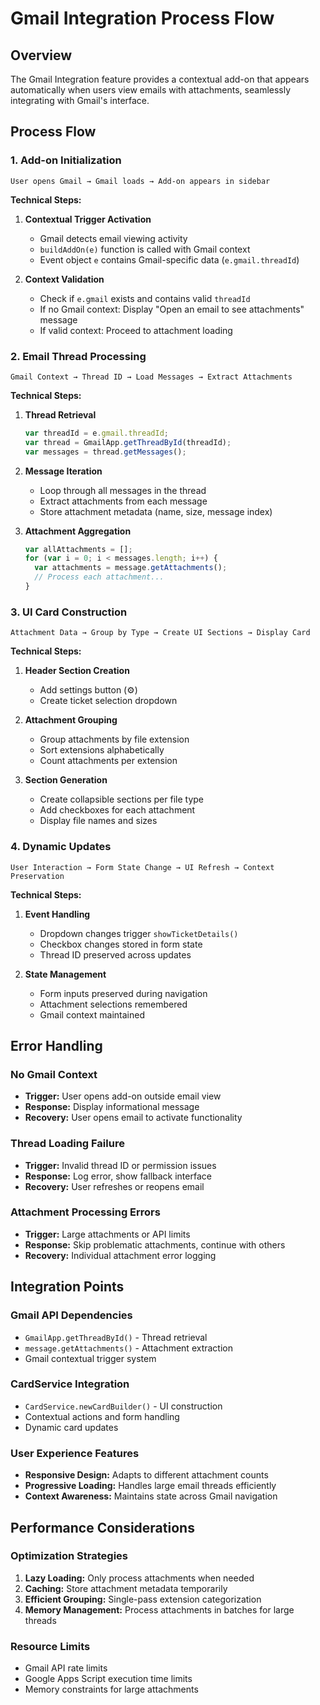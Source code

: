 # Gmail Integration Process Flow

## Overview
The Gmail Integration feature provides a contextual add-on that appears automatically when users view emails with attachments, seamlessly integrating with Gmail's interface.

## Process Flow

### 1. Add-on Initialization
```
User opens Gmail → Gmail loads → Add-on appears in sidebar
```

**Technical Steps:**
1. **Contextual Trigger Activation**
   - Gmail detects email viewing activity
   - `buildAddOn(e)` function is called with Gmail context
   - Event object `e` contains Gmail-specific data (`e.gmail.threadId`)

2. **Context Validation**
   - Check if `e.gmail` exists and contains valid `threadId`
   - If no Gmail context: Display "Open an email to see attachments" message
   - If valid context: Proceed to attachment loading

### 2. Email Thread Processing
```
Gmail Context → Thread ID → Load Messages → Extract Attachments
```

**Technical Steps:**
1. **Thread Retrieval**
   ```javascript
   var threadId = e.gmail.threadId;
   var thread = GmailApp.getThreadById(threadId);
   var messages = thread.getMessages();
   ```

2. **Message Iteration**
   - Loop through all messages in the thread
   - Extract attachments from each message
   - Store attachment metadata (name, size, message index)

3. **Attachment Aggregation**
   ```javascript
   var allAttachments = [];
   for (var i = 0; i < messages.length; i++) {
     var attachments = message.getAttachments();
     // Process each attachment...
   }
   ```

### 3. UI Card Construction
```
Attachment Data → Group by Type → Create UI Sections → Display Card
```

**Technical Steps:**
1. **Header Section Creation**
   - Add settings button (⚙️)
   - Create ticket selection dropdown

2. **Attachment Grouping**
   - Group attachments by file extension
   - Sort extensions alphabetically
   - Count attachments per extension

3. **Section Generation**
   - Create collapsible sections per file type
   - Add checkboxes for each attachment
   - Display file names and sizes

### 4. Dynamic Updates
```
User Interaction → Form State Change → UI Refresh → Context Preservation
```

**Technical Steps:**
1. **Event Handling**
   - Dropdown changes trigger `showTicketDetails()`
   - Checkbox changes stored in form state
   - Thread ID preserved across updates

2. **State Management**
   - Form inputs preserved during navigation
   - Attachment selections remembered
   - Gmail context maintained

## Error Handling

### No Gmail Context
- **Trigger:** User opens add-on outside email view
- **Response:** Display informational message
- **Recovery:** User opens email to activate functionality

### Thread Loading Failure
- **Trigger:** Invalid thread ID or permission issues
- **Response:** Log error, show fallback interface
- **Recovery:** User refreshes or reopens email

### Attachment Processing Errors
- **Trigger:** Large attachments or API limits
- **Response:** Skip problematic attachments, continue with others
- **Recovery:** Individual attachment error logging

## Integration Points

### Gmail API Dependencies
- `GmailApp.getThreadById()` - Thread retrieval
- `message.getAttachments()` - Attachment extraction
- Gmail contextual trigger system

### CardService Integration
- `CardService.newCardBuilder()` - UI construction
- Contextual actions and form handling
- Dynamic card updates

### User Experience Features
- **Responsive Design:** Adapts to different attachment counts
- **Progressive Loading:** Handles large email threads efficiently
- **Context Awareness:** Maintains state across Gmail navigation

## Performance Considerations

### Optimization Strategies
1. **Lazy Loading:** Only process attachments when needed
2. **Caching:** Store attachment metadata temporarily
3. **Efficient Grouping:** Single-pass extension categorization
4. **Memory Management:** Process attachments in batches for large threads

### Resource Limits
- Gmail API rate limits
- Google Apps Script execution time limits
- Memory constraints for large attachments
